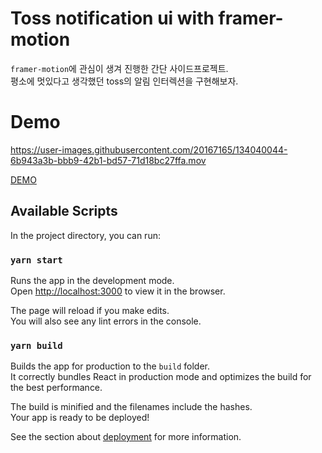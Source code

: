 # Toss notification ui with framer-motion

`framer-motion`에 관심이 생겨 진행한 간단 사이드프로젝트. <br/>
평소에 멋있다고 생각했던 toss의 알림 인터렉션을 구현해보자.


# Demo

https://user-images.githubusercontent.com/20167165/134040044-6b943a3b-bbb9-42b1-bd57-71d18bc27ffa.mov <br/>

[DEMO](https://6148b849228cbcb927ac3529--upbeat-gates-f9428b.netlify.app/)


## Available Scripts

In the project directory, you can run:

### `yarn start`

Runs the app in the development mode.\
Open [http://localhost:3000](http://localhost:3000) to view it in the browser.

The page will reload if you make edits.\
You will also see any lint errors in the console.

### `yarn build`

Builds the app for production to the `build` folder.\
It correctly bundles React in production mode and optimizes the build for the best performance.

The build is minified and the filenames include the hashes.\
Your app is ready to be deployed!

See the section about [deployment](https://facebook.github.io/create-react-app/docs/deployment) for more information.

